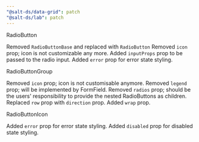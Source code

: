 ```yaml
---
"@salt-ds/data-grid": patch
"@salt-ds/lab": patch
---
```


RadioButton

Removed `RadioButtonBase` and replaced with `RadioButton`
Removed `icon` prop; icon is not customizable any more.
Added `inputProps` prop to be passed to the radio input.
Added `error` prop for error state styling.

RadioButtonGroup

Removed `icon` prop; icon is not customisable anymore.
Removed `legend` prop; will be implemented by FormField.
Removed `radios` prop; should be the users' responsibility to provide the nested RadioButtons as children.
Replaced `row` prop with `direction` prop.
Added `wrap` prop.

RadioButtonIcon

Added `error` prop for error state styling.
Added `disabled` prop for disabled state styling.
